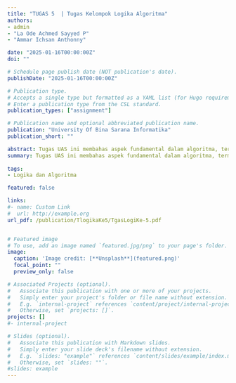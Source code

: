 ```yaml
---
title: "TUGAS 5  | Tugas Kelompok Logika Algoritma"
authors:
- admin
- "La Ode Achmed Sayyed P"
- "Ammar Ichsan Anthonny"

date: "2025-01-16T00:00:00Z"
doi: ""

# Schedule page publish date (NOT publication's date).
publishDate: "2025-01-16T00:00:00Z"

# Publication type.
# Accepts a single type but formatted as a YAML list (for Hugo requirements).
# Enter a publication type from the CSL standard.
publication_types: ["assignment"]

# Publication name and optional abbreviated publication name.
publication: "University Of Bina Sarana Informatika"
publication_short: ""

abstract: Tugas UAS ini membahas aspek fundamental dalam algoritma, termasuk tahapan penyelesaian masalah, teknik pengurutan dan pencarian, serta konsep dasar yang mendasarinya. Fokus utama kajian ini adalah penerapan algoritma dalam menyelesaikan masalah di bidang teknologi informasi dan pemrograman. Metode sorting dan searching seperti Bubble Sort, Selection Sort, Binary Search, dan Linear Search dianalisis dari segi efektivitas dan efisiensi.   Selain itu, kompleksitas waktu dan ruang dibahas sebagai kriteria penting dalam pemilihan algoritma yang tepat. Kajian ini juga mengeksplorasi aspek rekursif dan teknik optimasi, serta aplikasi algoritma pada masalah nyata. Hasilnya diharapkan memberikan pemahaman mendalam tentang implementasi algoritma dan panduan dalam pengembangan solusi teknologi yang lebih efisien.
summary: Tugas UAS ini membahas aspek fundamental dalam algoritma, termasuk tahapan penyelesaian masalah, teknik pengurutan dan pencarian, serta konsep dasar yang mendasarinya. Fokus utama kajian ini adalah penerapan algoritma dalam menyelesaikan masalah di bidang teknologi informasi dan pemrograman. Metode sorting dan searching seperti Bubble Sort, Selection Sort, Binary Search, dan Linear Search dianalisis dari segi efektivitas dan efisiensi. Selain itu, kompleksitas waktu dan ruang dibahas sebagai kriteria penting dalam pemilihan algoritma yang tepat. Kajian ini juga mengeksplorasi aspek rekursif dan teknik optimasi, serta aplikasi algoritma pada masalah nyata. Hasilnya diharapkan memberikan pemahaman mendalam tentang implementasi algoritma dan panduan dalam pengembangan solusi teknologi yang lebih efisien.
  
tags:
- Logika dan Algoritma 

featured: false

links:
#- name: Custom Link
#  url: http://example.org
url_pdf: /publication/TlogikaKe5/TgasLogiKe-5.pdf


# Featured image
# To use, add an image named `featured.jpg/png` to your page's folder. 
image:
  caption: 'Image credit: [**Unsplash**](featured.png)'
  focal_point: ""
  preview_only: false

# Associated Projects (optional).
#   Associate this publication with one or more of your projects.
#   Simply enter your project's folder or file name without extension.
#   E.g. `internal-project` references `content/project/internal-project/index.md`.
#   Otherwise, set `projects: []`.
projects: []
#- internal-project

# Slides (optional).
#   Associate this publication with Markdown slides.
#   Simply enter your slide deck's filename without extension.
#   E.g. `slides: "example"` references `content/slides/example/index.md`.
#   Otherwise, set `slides: ""`.
#slides: example
---
```


